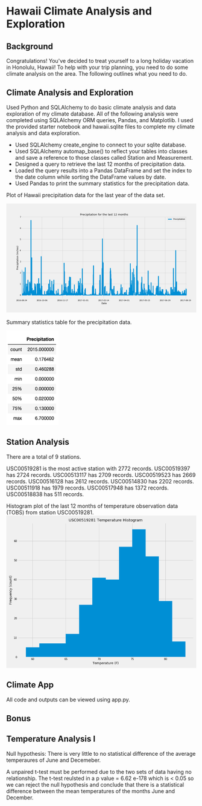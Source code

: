 # Hawaii Climate Analysis and Exploration

## Background
Congratulations! You've decided to treat yourself to a long holiday vacation in Honolulu, Hawaii! To help with your trip planning, you need to do some climate analysis on the area. The following outlines what you need to do.

## Climate Analysis and Exploration
Used Python and SQLAlchemy to do basic climate analysis and data exploration of my climate database. All of the following analysis were completed using SQLAlchemy ORM queries, Pandas, and Matplotlib. I used the provided starter notebook and hawaii.sqlite files to complete my climate analysis and data exploration.

- Used SQLAlchemy create_engine to connect to your sqlite database.
- Used SQLAlchemy automap_base() to reflect your tables into classes and save a reference to those classes called Station and Measurement.
- Designed a query to retrieve the last 12 months of precipitation data.
- Loaded the query results into a Pandas DataFrame and set the index to the date column while sorting the DataFrame values by date.
- Used Pandas to print the summary statistics for the precipitation data.

Plot of Hawaii precipitation data for the last year of the data set.

![](/Output/Hawaii_Precipitation.png)

Summary statistics table for the precipitation data.

![](/Output/Summary_Statistics_Table.png)

## Station Analysis
There are a total of 9 stations.

USC00519281 is the most active station with 2772 records.
USC00519397 has 2724 records.
USC00513117 has 2709 records.
USC00519523 has 2669 records.
USC00516128 has 2612 records.
USC00514830 has 2202 records.
USC00511918 has 1979 records.
USC00517948 has 1372 records.
USC00518838 has 511 records.

Histogram plot of the last 12 months of temperature observation data (TOBS) from station USC00519281.
![](/Output/Temperature_Histogram.png)

## Climate App
All code and outputs can be viewed using app.py.


## Bonus
## Temperature Analysis I

Null hypothesis: There is very little to no statistical difference of the average temperaures of June and Decemeber. 

A unpaired t-test must be performed due to the two sets of data having no relationship. The t-test reulsted in  a p value = 6.62 e-178 which is < 0.05 so we can reject the null hypothesis and conclude that there is a statistical difference between the mean temperatures of the months June and December.
